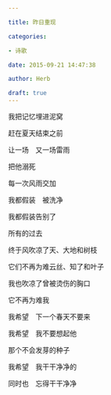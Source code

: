 ```yaml
---

title: 昨日重现

categories:

- 诗歌

date: 2015-09-21 14:47:38

author: Herb

draft: true
---
```


我把记忆埋进泥窝



赶在夏天结束之前



让一场　又一场雷雨



把他溺死



每一次风雨交加



我都假装　被洗净



我都假装告别了



所有的过去



终于风吹凉了天、大地和树枝



它们不再为难云丝、知了和叶子



我也吹凉了曾被烫伤的胸口



它不再为难我



我希望　下一个春天不要来



我希望　我不要想起他



那个不会发芽的种子



我希望　我干干净净的



同时也　忘得干干净净